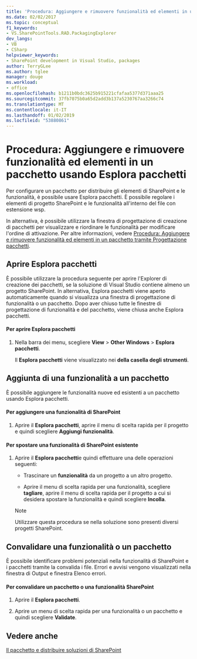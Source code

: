 ```yaml
---
title: 'Procedura: Aggiungere e rimuovere funzionalità ed elementi in un pacchetto usando Esplora pacchetti | Microsoft Docs'
ms.date: 02/02/2017
ms.topic: conceptual
f1_keywords:
- VS.SharePointTools.RAD.PackagingExplorer
dev_langs:
- VB
- CSharp
helpviewer_keywords:
- SharePoint development in Visual Studio, packages
author: TerryGLee
ms.author: tglee
manager: douge
ms.workload:
- office
ms.openlocfilehash: b1211b0bdc3625b915221cfafaa5377d371aaa25
ms.sourcegitcommit: 37fb7075b0a65d2add3b137a5230767aa3266c74
ms.translationtype: MT
ms.contentlocale: it-IT
ms.lasthandoff: 01/02/2019
ms.locfileid: "53880861"
---
```

# <a name="how-to-add-and-remove-features-and-items-to-a-package-by-using-the-packaging-explorer"></a>Procedura: Aggiungere e rimuovere funzionalità ed elementi in un pacchetto usando Esplora pacchetti
  Per configurare un pacchetto per distribuire gli elementi di SharePoint e le funzionalità, è possibile usare Esplora pacchetti. È possibile regolare i elementi di progetto SharePoint e le funzionalità all'interno del file con estensione wsp.  
  
 In alternativa, è possibile utilizzare la finestra di progettazione di creazione di pacchetti per visualizzare e riordinare le funzionalità per modificare l'ordine di attivazione. Per altre informazioni, vedere [Procedura: Aggiungere e rimuovere funzionalità ed elementi in un pacchetto tramite Progettazione pacchetti](../sharepoint/how-to-add-and-remove-features-and-items-to-a-package-by-using-the-package-designer.md).  
  
## <a name="open-the-packaging-explorer"></a>Aprire Esplora pacchetti  
 È possibile utilizzare la procedura seguente per aprire l'Explorer di creazione dei pacchetti, se la soluzione di Visual Studio contiene almeno un progetto SharePoint. In alternativa, Esplora pacchetti viene aperto automaticamente quando si visualizza una finestra di progettazione di funzionalità o un pacchetto. Dopo aver chiuso tutte le finestre di progettazione di funzionalità e del pacchetto, viene chiusa anche Esplora pacchetti.  
  
#### <a name="to-open-the-packaging-explorer"></a>Per aprire Esplora pacchetti  
  
1.  Nella barra dei menu, scegliere **View** > **Other Windows** > **Esplora pacchetti**.  
  
     Il **Esplora pacchetti** viene visualizzato nei **della casella degli strumenti**.  
  
## <a name="adding-a-feature-to-a-package"></a>Aggiunta di una funzionalità a un pacchetto  
 È possibile aggiungere le funzionalità nuove ed esistenti a un pacchetto usando Esplora pacchetti.  
  
#### <a name="to-add-a-sharepoint-feature"></a>Per aggiungere una funzionalità di SharePoint
  
1.  Aprire il **Esplora pacchetti**, aprire il menu di scelta rapida per il progetto e quindi scegliere **Aggiungi funzionalità**.  
  
#### <a name="to-move-an-existing-sharepoint-feature"></a>Per spostare una funzionalità di SharePoint esistente  
  
1.  Aprire il **Esplora pacchetti**e quindi effettuare una delle operazioni seguenti:  
  
    -   Trascinare un **funzionalità** da un progetto a un altro progetto.  
  
    -   Aprire il menu di scelta rapida per una funzionalità, scegliere **tagliare**, aprire il menu di scelta rapida per il progetto a cui si desidera spostare la funzionalità e quindi scegliere **Incolla**.  
  
    > [!NOTE]  
    >  Utilizzare questa procedura se nella soluzione sono presenti diversi progetti SharePoint.  
  
## <a name="validate-a-feature-or-package"></a>Convalidare una funzionalità o un pacchetto  
 È possibile identificare problemi potenziali nella funzionalità di SharePoint e i pacchetti tramite la convalida i file. Errori e avvisi vengono visualizzati nella finestra di Output e finestra Elenco errori.  
  
#### <a name="to-validate-a-sharepoint-feature-or-package"></a>Per convalidare un pacchetto o una funzionalità SharePoint
  
1.  Aprire il **Esplora pacchetti**.  
  
2.  Aprire un menu di scelta rapida per una funzionalità o un pacchetto e quindi scegliere **Validate**.  
  
## <a name="see-also"></a>Vedere anche
 [Il pacchetto e distribuire soluzioni di SharePoint](../sharepoint/packaging-and-deploying-sharepoint-solutions.md)  
